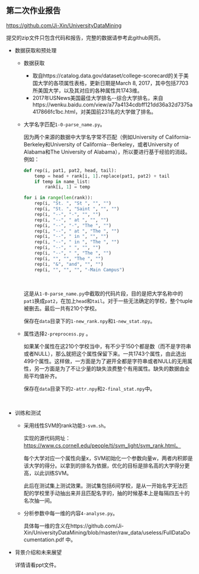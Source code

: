 ## 第二次作业报告



https://github.com/Ji-Xin/UniversityDataMining 

提交的zip文件只包含代码和报告，完整的数据请参考此github网页。



*   数据获取和预处理

    *   数据获取

        *   取自https://catalog.data.gov/dataset/college-scorecard的关于美国大学的各项属性表格，更新日期是March 8, 2017，其中包括7703所美国大学，以及其对应的各种属性共1743维。
        *   2017年USNews美国最佳大学排名--综合大学排名，来自https://wenku.baidu.com/view/a77a4134cdbff121dd36a32d7375a417866fc1bc.html，对美国前231名的大学做了排名。

    *   大学名字匹配`1-0-parse_name.py`。

        因为两个来源的数据中大学名字常不匹配（例如University of California-Berkeley和University of California--Berkeley，或者University of Alabama和The University of Alabama），所以要进行基于经验的消歧。例如：

        ```python
        def rep(i, pat1, pat2, head, tail):
        	temp = head + rank[i, 1].replace(pat1, pat2) + tail
        	if temp in name_list:
        		rank[i, 1] = temp

        for i in range(len(rank)):
        	rep(i, "St. ", "St ", "", "")
        	rep(i, "St. ", "Saint ", "", "")
        	rep(i, "--", "-", "", "")
        	rep(i, "--", " at ", "", "")
        	rep(i, "--", "-", "The ", "")
        	rep(i, "--", " at ", "The ", "")
        	rep(i, "--", " in ", "", "")
        	rep(i, "--", " in ", "The ", "")
        	rep(i, "--", " ", "", "")
        	rep(i, "--", " ", "The ", "")
        	rep(i, "", "", "The ", "")
        	rep(i, "&", "and", "", "")
        	rep(i, "", "", "", "-Main Campus")
        ```

        ​

        这是从`1-0-parse_name.py`中截取的代码片段，目的是把大学名称中的`pat1`换成`pat2`，在加上`head`和`tail`。对于一些无法确定的学校，整个tuple被删去。最后一共有210个学校。

        保存在`data`目录下的`1-new_rank.npy`和`1-new_stat.npy`。

    *   属性选择`2-preprocess.py` 。

        如果某个属性在这210个学校当中，有不少于150个都是数（而不是字符串或者NULL），那么就把这个属性保留下来。一共1743个属性，由此选出499个属性。这样做，一方面是为了避开全都是字符串或者NULL的无用属性，另一方面是为了不让少量的缺失浪费整个有用属性。缺失的数据由全局平均值补齐。

        保存在`data`目录下的`2-attr.npy`和`2-final_stat.npy`中。

        ​

*   训练和测试

    *   采用线性SVM的rank功能`3-svm.sh`。

        实现的源代码网址：https://www.cs.cornell.edu/people/tj/svm_light/svm_rank.html。

        每个大学对应一个属性向量x，SVM初始化一个参数向量w，两者内积即是该大学的得分。以拿到的排名为依据，优化的目标是排名高的大学得分更高，以此训练SVM。

        此后在测试集上测试效果。测试集包括6间学校，是从一开始名字无法匹配的学校里手动抽出来并且匹配名字的，抽的时候基本上是每隔四五十的名次抽一间。

    *   分析参数中每一维的内容`4-analyse.py`。

        具体每一维的含义在https://github.com/Ji-Xin/UniversityDataMining/blob/master/raw_data/useless/FullDataDocumentation.pdf 中。



*   背景介绍和未来展望

    详情请看ppt文件。

